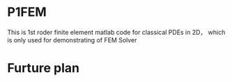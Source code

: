 # P1FEM
This is 1st roder finite element matlab code for classical PDEs in 2D，
which is only used for demonstrating of FEM Solver 

# Furture plan
